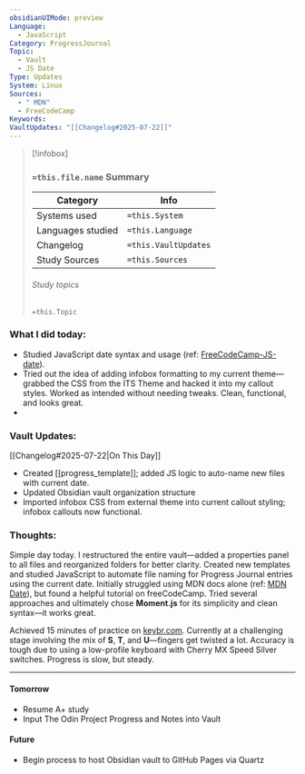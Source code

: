 ```yaml
---
obsidianUIMode: preview
Language:
  - JavaScript
Category: ProgressJournal
Topic:
  - Vault
  - JS Date
Type: Updates
System: Linux
Sources:
  - " MDN"
  - FreeCodeCamp
Keywords: 
VaultUpdates: "[[Changelog#2025-07-22]]"
---
```

>[!infobox]
> ### `=this.file.name` Summary
> Category |  Info |
> ---|---|
> Systems used|`=this.System`
> Languages studied|`=this.Language`
> Changelog|`=this.VaultUpdates`
> Study Sources| `=this.Sources`
> ###### Study topics
> `=this.Topic`
### What I did today:
- Studied JavaScript date syntax and usage (ref: [FreeCodeCamp-JS-date](https://www.freecodecamp.org/news/javascript-get-current-date-todays-date-in-js/)).
- Tried out the idea of adding infobox formatting to my current theme—grabbed the CSS from the ITS Theme and hacked it into my callout styles. Worked as intended without needing tweaks. Clean, functional, and looks great.
- 

### Vault Updates:
[[Changelog#2025-07-22|On This Day]]
- Created [[progress_template]]; added JS logic to auto-name new files with current date.
- Updated Obsidian vault organization structure
- Imported infobox CSS from external theme into current callout styling; infobox callouts now functional.

### Thoughts:  
Simple day today. I restructured the entire vault—added a properties panel to all files and reorganized folders for better clarity. Created new templates and studied JavaScript to automate file naming for Progress Journal entries using the current date. Initially struggled using MDN docs alone (ref: [MDN Date](https://developer.mozilla.org/en-US/docs/Web/JavaScript/Reference/Global_Objects/Date/Date)), but found a helpful tutorial on freeCodeCamp. Tried several approaches and ultimately chose **Moment.js** for its simplicity and clean syntax—it works great.

Achieved 15 minutes of practice on [keybr.com](https://www.keybr.com/). Currently at a challenging stage involving the mix of **S**, **T**, and **U**—fingers get twisted a lot. Accuracy is tough due to using a low-profile keyboard with Cherry MX Speed Silver switches. Progress is slow, but steady.

---

#### **Tomorrow**

- Resume A+ study 
- Input The Odin Project Progress and Notes into Vault
#### **Future**
- Begin process to host Obsidian vault to GitHub Pages via Quartz

